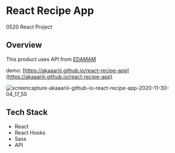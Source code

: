 # React Recipe App

0520 React Project

## Overview

This product uses API from [EDAMAM](https://www.edamam.com)

demo: [https://akaaariii.github.io/react-recipe-app](https://akaaariii.github.io/react-recipe-app)

![screencapture-akaaariii-github-io-react-recipe-app-2020-11-30-04_17_50](https://user-images.githubusercontent.com/64046039/100609715-4bffd100-32c3-11eb-9602-2c2dfb7c2b28.png)

## Tech Stack
* React
* React Hooks
* Sass
* API
